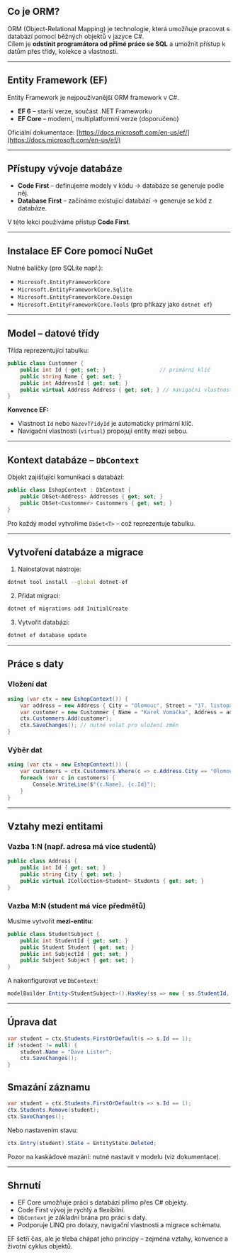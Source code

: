 ## Co je ORM?

ORM (Object-Relational Mapping) je technologie, která umožňuje pracovat s databází pomocí běžných objektů v jazyce C#.  
Cílem je **odstínit programátora od přímé práce se SQL** a umožnit přístup k datům přes třídy, kolekce a vlastnosti.

---

## Entity Framework (EF)

Entity Framework je nejpoužívanější ORM framework v C#.

- **EF 6** – starší verze, součást .NET Frameworku
- **EF Core** – moderní, multiplatformní verze (doporučeno)

Oficiální dokumentace: [https://docs.microsoft.com/en-us/ef/](https://docs.microsoft.com/en-us/ef/)

---

## Přístupy vývoje databáze

- **Code First** – definujeme modely v kódu → databáze se generuje podle něj.
- **Database First** – začínáme existující databází → generuje se kód z databáze.

V této lekci používáme přístup **Code First**.

---

## Instalace EF Core pomocí NuGet

Nutné balíčky (pro SQLite např.):
- `Microsoft.EntityFrameworkCore`
- `Microsoft.EntityFrameworkCore.Sqlite`
- `Microsoft.EntityFrameworkCore.Design`
- `Microsoft.EntityFrameworkCore.Tools` (pro příkazy jako `dotnet ef`)

---

## Model – datové třídy

Třída reprezentující tabulku:
```csharp
public class Custommer {
    public int Id { get; set; }                 // primární klíč
    public string Name { get; set; }
    public int AddressId { get; set; }
    public virtual Address Address { get; set; } // navigační vlastnost
}
```

**Konvence EF:**
- Vlastnost `Id` nebo `NázevTřídyId` je automaticky primární klíč.
- Navigační vlastnosti (`virtual`) propojují entity mezi sebou.

---

## Kontext databáze – `DbContext`

Objekt zajišťující komunikaci s databází:
```csharp
public class EshopContext : DbContext {
    public DbSet<Address> Addresses { get; set; }
    public DbSet<Custommer> Custommers { get; set; }
}
```

Pro každý model vytvoříme `DbSet<T>` – což reprezentuje tabulku.

---

## Vytvoření databáze a migrace

1. Nainstalovat nástroje:
```bash
dotnet tool install --global dotnet-ef
```

2. Přidat migraci:
```bash
dotnet ef migrations add InitialCreate
```

3. Vytvořit databázi:
```bash
dotnet ef database update
```

---

## Práce s daty

### Vložení dat
```csharp
using (var ctx = new EshopContext()) {
    var address = new Address { City = "Olomouc", Street = "17. listopadu", Number = 14 };
    var customer = new Custommer { Name = "Karel Vomáčka", Address = address };
    ctx.Custommers.Add(customer);
    ctx.SaveChanges(); // nutné volat pro uložení změn
}
```

### Výběr dat
```csharp
using (var ctx = new EshopContext()) {
    var customers = ctx.Custommers.Where(c => c.Address.City == "Olomouc");
    foreach (var c in customers) {
        Console.WriteLine($"{c.Name}, {c.Id}");
    }
}
```

---

## Vztahy mezi entitami

### Vazba 1:N (např. adresa má více studentů)
```csharp
public class Address {
    public int Id { get; set; }
    public string City { get; set; }
    public virtual ICollection<Student> Students { get; set; }
}
```

### Vazba M:N (student má více předmětů)
Musíme vytvořit **mezi-entitu**:

```csharp
public class StudentSubject {
    public int StudentId { get; set; }
    public Student Student { get; set; }
    public int SubjectId { get; set; }
    public Subject Subject { get; set; }
}
```

A nakonfigurovat ve `DbContext`:
```csharp
modelBuilder.Entity<StudentSubject>().HasKey(ss => new { ss.StudentId, ss.SubjectId });
```

---

## Úprava dat
```csharp
var student = ctx.Students.FirstOrDefault(s => s.Id == 1);
if (student != null) {
    student.Name = "Dave Lister";
    ctx.SaveChanges();
}
```

## Smazání záznamu
```csharp
var student = ctx.Students.FirstOrDefault(s => s.Id == 1);
ctx.Students.Remove(student);
ctx.SaveChanges();
```

Nebo nastavením stavu:
```csharp
ctx.Entry(student).State = EntityState.Deleted;
```

Pozor na kaskádové mazání: nutné nastavit v modelu (viz dokumentace).

---

## Shrnutí

- EF Core umožňuje práci s databází přímo přes C# objekty.
- Code First vývoj je rychlý a flexibilní.
- `DbContext` je základní brána pro práci s daty.
- Podporuje LINQ pro dotazy, navigační vlastnosti a migrace schématu.

EF šetří čas, ale je třeba chápat jeho principy – zejména vztahy, konvence a životní cyklus objektů.

